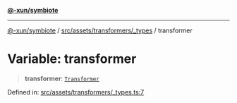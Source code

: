 [**@-xun/symbiote**](../../../../../README.md)

***

[@-xun/symbiote](../../../../../README.md) / [src/assets/transformers/\_types](../README.md) / transformer

# Variable: transformer

> **transformer**: [`Transformer`](../../../type-aliases/Transformer.md)

Defined in: [src/assets/transformers/\_types.ts:7](https://github.com/Xunnamius/symbiote/blob/cdafea2baa38b239d5977b443b3a3091b1a1c2e6/src/assets/transformers/_types.ts#L7)
